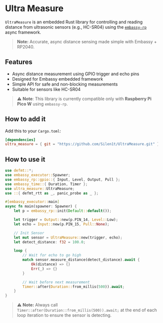 # Ultra Measure

`UltraMeasure` is an embedded Rust library for controlling and reading distance from ultrasonic sensors (e.g., HC-SR04) using the [`embassy-rp`](https://crates.io/crates/embassy-rp) async framework.

>  **Note:** Accurate, async distance sensing made simple with Embassy + RP2040.

## Features

- Async distance measurement using GPIO trigger and echo pins
- Designed for Embassy embedded framework
- Simple API for safe and non-blocking measurements
- Suitable for sensors like HC-SR04
  
> ⚠️ **Note**: This library is currently compatible only with **Raspberry Pi Pico W** using `embassy-rp`.

## How to add it

Add this to your `Cargo.toml`:

```toml
[dependencies]
ultra_measure = { git = "https://github.com/Silen1t/UltraMeasure.git" }
```

## How to use it

```rs
use defmt::*;
use embassy_executor::Spawner;
use embassy_rp::gpio::{ Input, Level, Output, Pull };
use embassy_time::{ Duration, Timer };
use ultra_measure::UltraMeasure;
use ::{ defmt_rtt as _, panic_probe as _ };

#[embassy_executor::main]
async fn main(spawner: Spawner) {
    let p = embassy_rp::init(Default::default());

    let trigger = Output::new(p.PIN_14, Level::Low);
    let echo = Input::new(p.PIN_15, Pull::None);

    // Init Sensor
    let mut sensor = UltraMeasure::new(trigger, echo);
    let detect_distance: f32 = 100.0;

    loop {
        // Wait for echo to go high
        match sensor.measure_distance(detect_distance).await {
            Ok(distance) => {}
            Err(_) => {}
        }

        // Wait before next measurement
        Timer::after(Duration::from_millis(500)).await;
    }
}
```

> ⚠️ **Note:** Always call `Timer::after(Duration::from_millis(500)).await;` at the end of each loop iteration to ensure the sensor is detecting.

